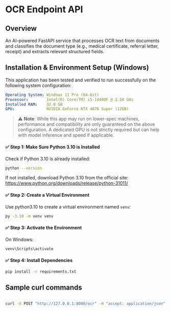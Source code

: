 # OCR Endpoint API

## Overview
An AI-powered FastAPI service that processes OCR text from documents and classifies the document type (e.g., medical certificate, referral letter, receipt) and extracts relevant structured fields.

## Installation & Environment Setup (Windows)
This application has been tested and verified to run successfully on the following system configuration:
```yaml
Operating System: Windows 11 Pro (64-bit)  
Processor:        Intel(R) Core(TM) i5-14400F @ 2.50 GHz  
Installed RAM:    32.0 GB 
GPU:              NVIDIA GeForce RTX 4070 Super (12GB)
```
>⚠️ **Note**: While this app may run on lower-spec machines, performance and compatibility are only guaranteed on the above configuration. A dedicated GPU is not strictly required but can help with model inference and speed if applicable.

#### ✅ Step 1: Make Sure Python 3.10 is Installed
Check if Python 3.10 is already installed:
```bash
python --version
```
If not installed, download Python 3.10 from the official site: https://www.python.org/downloads/release/python-31011/

#### ✅ Step 2: Create a Virtual Environment
Use python3.10 to create a virtual environment named `venv`:
```bash
py -3.10 -m venv venv
```

#### ✅ Step 3: Activate the Environment
On Windows:
```bash
venv\Scripts\activate
```

#### ✅ Step 4: Install Dependencies
```bash
pip install -r requirements.txt
```




## Sample curl commands
```bash

curl -X POST "http://127.0.0.1:8000/ocr" -H "accept: application/json" -H "Content-Type: multipart/form-data" -F "file=@data\medical_certificate.pdf"

```